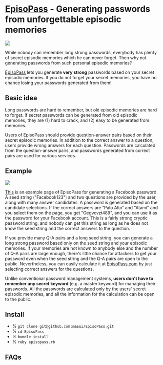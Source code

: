 # [EpisoPass](http://EpisoPass.com) - Generating passwords from unforgettable episodic memories

<img src="https://gyazo.com/e5e677f6c0175d82b11a6718a145ebd2.png">


While nobody can remember long strong passwords,
everybody has plenty of secret episodic memories
which he can never forget.
Then why not generating passwords from such
personal episodic memories?

[EpisoPass](http://EpisoPass.com) lets you
generate **very strong** passwords based on your secret
episodic memories. 
If you do not forget your secret memories,
you have no chance losing your passwords generated from them!

<h2>Basic idea</h2>

Long passwords are hard to remember,
but old episodic memories are hard to forget.
If secret passwords can be generated from old
episodic memories, they are (1) hard to crack, and
(2) easy to be generated from memories.

<p></p>
Users of EpisoPass should provide question-answer
pairs based on their secret episodic memories.
In addition to the correct answer to a question,
users provide wrong answers for each question.
Passwords are calculated from the question-answer pairs,
and passwords generated from correct pairs are used
for various services.

<h2>Example</h2>

![](https://gyazo.com/eb49539fb30d689f739e5e24204b3bbd.png)

[This](http://EpisoPass.com/Example/Facebook123)
is an example page of EpisoPass for generating a
Facebook password.
A seed string ("Facebook123") and
two questions are provided by the user,
along with many answer candidates.
A password is generated based on the candidate selections.
If the correct answers are "Palo Alto" and "Atami"
and you select them on the page, you get "Oegvcvzt489",
and you can use it as the password for your Facebook account.
This is a fairly strong cryptic password string,
and nobody can get this string as long as he does not
know the seed string and the correct answers to the question.

If you provide many Q-A pairs and a long seed string,
you can generate a long strong password based only on
the seed string and your episodic memories.
If your memories are not known to anybody else and
the number of Q-A pairs are large enough,
there's little chance for attackers to get your password
even when the seed string and the Q-A pairs are
open to the public.
Nevertheless, you can easily calculate it at
[EpisoPass.com](http://EpisoPass.com/Example/Facebook123)
by just selecting correct answers for the questions.

Unlike conventional password management systems,
**users don't have to remember any secret keyword**
(e.g. a master keyword)
for managing their passwords.
All the passwords are calculated only by the users'
secret episodic memories, and all the information
for the calculation can be open to the public.

## Install

- % ```git clone git@github.com:masui/EpisoPass.git```
- % ```cd EpisoPass```
- % ```bundle install```
- % ```ruby episopass.rb```

## FAQs

